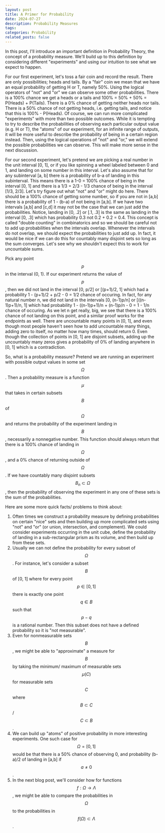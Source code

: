 ```yaml
---
layout: post
title: A Primer for Probability
date: 2024-07-27 
description: Probability Measures
tags: 
categories: Probability
related_posts: false
---
```


In this post, I'll introduce an important definition in Probability Theory, the concept of a probability measure. We'll build up to this definition by considering different "experiments" and using our intuition to see what we expect to happen.

For our first experiment, let's toss a fair coin and record the result. There are only possibilities; heads and tails. By a "fair" coin we mean that we have an equal probability of getting H or T, namely 50%. Using the logical operators of "not" and "or" we can observe some other probabilities. There is a 100% chance we get a heads or a tails and 100% = 50% + 50% = P(Heads) + P(Tails). There is a 0% chance of getting neither heads nor tails. There is a 50% chance of not getting heads, i.e. getting tails, and notice that this is 100% - P(Heads). Of course, we can run more complicated "experiments" with more than two possible outcomes. While it is tempting to try to describe the probabilities of observing each particular output value (e.g. H or T), the "atoms" of our experiment,  for an infinite range of outputs, it will be more useful to describe the probability of being in a certain region instead. Then, using the logical operations of "not" and "or," we will extend the possible probabilities we can observe. This will make more sense in the next discussion.

For our second experiment, let's pretend we are picking a real number in the unit interval [0, 1], or if you like spinning a wheel labeled between 0 and 1, and landing on some number in this interval. Let's also assume that for any subinterval [a, b] there is a probability of b-a of landing in this subinterval. This means there is a 1-0 = 100% chance of being in the interval [0, 1] and there is a 1/3 = 2/3 - 1/3 chance of being in the interval [1/3, 2/3]. Let's try figure out what "not" and "or" might do here. There should be a 100% chance of getting some number, so if you are not in [a,b] there is a probability of 1 - (b-a) of not being in [a,b]. If we have two intervals [a,b] and [c,d] it may not be the case that we can just add the probabilities. Notice, landing in [0, .2] or [.1, .3] is the same as landing in the interval [0, .3] which has probability 0.3 not 0.2 + 0.2 = 0.4. This concept is called "double counting" in combinatorics and so we should be careful not to add up probabilities when the intervals overlap. Whenever the intervals do not overlap, we should expect the probabilities to just add up. In fact, it would be nice if we can do this for countably many disjoint sets so long as the sum converges. Let's see why we shouldn't expect this to work for uncountable sums.

Pick any point $$p$$ in the interval (0, 1). If our experiment returns the value of $$p$$, then we did not land in the interval [0, p/2] or [(p+1)/2, 1] which had a probability 1 - (p+1)/2 + p/2 - 0 = 1/2 chance of occuring. In fact, for any natural number n, we did not land in the intervals [0, (n-1)p/n] or [((n-1)p+1)/n, 1] which had probability 1 - ((n-1)p+1)/n + (n-1)p/n - 0 = 1 - 1/n chance of occuring. As we let n get really, big, we see that there is a 100% chance of not landing on this point, and a similar proof works for the endpoints as well. There are uncountable many points in [0, 1], and even though most people haven't seen how to add uncountable many things, adding zero to itself, no matter how many times, should return 0. Even though the collection of points in [0, 1] are disjoint subsets, adding up the uncountably many zeros gives a probability of 0% of landing anywhere in [0, 1] which is a contradiction.


So, what is a probability measure? Pretend we are running an experiment with possible output values in some set $$\Omega$$. Then a probability measure is a function $$\mu$$ that takes in certain subsets $$B$$ of $$\Omega$$ and returns the probability of the experiment landing in $$B$$, necessarily a nonnegative number. This function should always return that there is a 100% chance of landing in $$\Omega$$, and a 0% chance of returning outside of $$\Omega$$. If we have countably many disjoint subsets $$B_n \subset \Omega$$, then the probability of observing the experiment in any one of these sets is the sum of the probabilities.

Here are some more quick facts/ problems to think about:
1. Often times we construct a probability measure by defining probabilities on certain "nice" sets and then building up more complicated sets using "not" and "or" (or union, intersection, and complement). We could consider experiments occurring in the unit cube, define the probability of landing in a sub-rectangular prism as its volume, and then build up from these sets.
2. Usually we can not define the probability for every subset of $$\Omega$$. For instance, let's consider a subset $$B$$ of [0, 1] where for every point $$p \in [0, 1]$$ there is exactly one point $$q \in B$$ such that $$p-q$$ is a rational number. Then this subset does not have a defined probability so it is "not measurable".
3. Even for nonmeasurable sets $$B$$, we might be able to "approximate" a measure for $$B$$ by taking the minimum/ maximum of measurable sets $$\mu (C)$$ for measurable sets $$C$$ where $$B \subset C$$ / $$C \subset B$$.
4. We can build up "atoms" of positive probability in more interesting experiments. One such case for $$\Omega = [0, 1]$$ would be that there is a 50% chance of observing 0, and probability (b-a)/2 of landing in [a,b] if $$a \neq 0$$.
5. In the next blog post, we'll consider how for functions $$f : \Omega \rightarrow \Lambda$$, we might be able to compare the probabilities in $$\Omega$$ to the probabilities in $$f(\Omega) \subset \Lambda$$.
